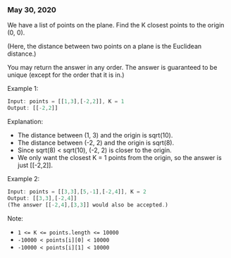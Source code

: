### May 30, 2020

We have a list of points on the plane.  Find the K closest points to the origin (0, 0).

(Here, the distance between two points on a plane is the Euclidean distance.)

You may return the answer in any order.  The answer is guaranteed to be unique (except for the order that it is in.)

Example 1:
```js
Input: points = [[1,3],[-2,2]], K = 1
Output: [[-2,2]]
```
Explanation:
- The distance between (1, 3) and the origin is sqrt(10).
- The distance between (-2, 2) and the origin is sqrt(8).
- Since sqrt(8) < sqrt(10), (-2, 2) is closer to the origin.
- We only want the closest K = 1 points from the origin, so the answer is just [[-2,2]].

Example 2:
```js
Input: points = [[3,3],[5,-1],[-2,4]], K = 2
Output: [[3,3],[-2,4]]
(The answer [[-2,4],[3,3]] would also be accepted.)
```

Note:

- ```1 <= K <= points.length <= 10000```
- ```-10000 < points[i][0] < 10000```
- ```-10000 < points[i][1] < 10000```
